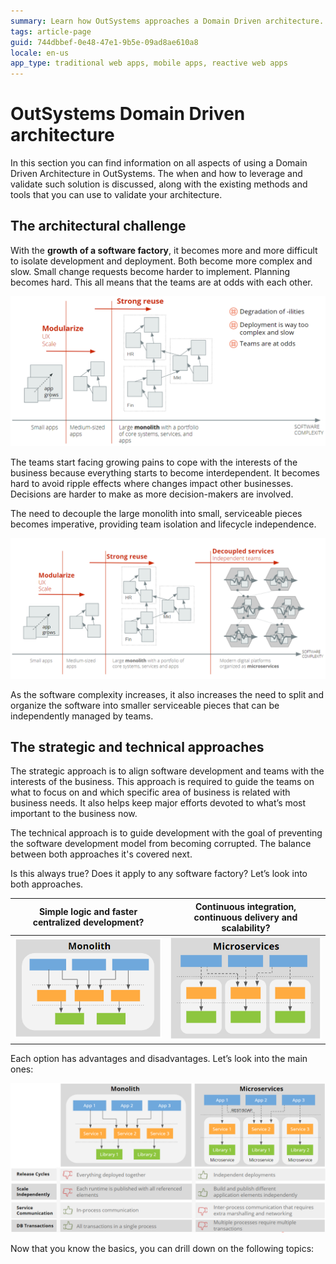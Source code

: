 ```yaml
---
summary: Learn how OutSystems approaches a Domain Driven architecture.
tags: article-page
guid: 744dbbef-0e48-47e1-9b5e-09ad8ae610a8
locale: en-us
app_type: traditional web apps, mobile apps, reactive web apps
---
```


# OutSystems Domain Driven architecture

In this section you can find information on all aspects of using a Domain Driven Architecture in OutSystems. The when and how to leverage and validate such solution is discussed, along with the existing methods and tools that you can use to validate your architecture.

## The architectural challenge

With the **growth of a software factory**, it becomes more and more difficult to isolate development and deployment. Both become more complex and slow. Small change requests become harder to implement. Planning becomes hard. This all means that the teams are at odds with each other. 

![](images/outsystems_domain_driven_architecture_0.png?width=900)

The teams start facing growing pains to cope with the interests of the business because everything starts to become interdependent. It becomes hard to avoid ripple effects where changes impact other businesses. Decisions are harder to make as more decision-makers are involved. 

The need to decouple the large monolith into small, serviceable pieces becomes imperative, providing team isolation and lifecycle independence.

![](images/outsystems_domain_driven_architecture_1.png?width=900)

As the software complexity increases, it also increases the need to split and organize the software into smaller serviceable pieces that can be independently managed by teams.

## The strategic and technical approaches

The strategic approach is to align software development and teams with the interests of the business. This approach is required to guide the teams on what to focus on and which specific area of business is related with business needs. It also helps keep major efforts devoted to what’s most important to the business now.

The technical approach is to guide development with the goal of preventing the software development model from becoming corrupted. The balance between both approaches it's covered next.

Is this always true? Does it apply to any software factory? Let’s look into both approaches.

|Simple logic and faster centralized development?|Continuous integration, continuous delivery and scalability?|
|--|--|
|![](images/outsystems_domain_driven_architecture_2.png?width=375)|![](images/outsystems_domain_driven_architecture_3.png?width=375)|

   
Each option has advantages and disadvantages. Let’s look into the main ones:

![](images/outsystems_domain_driven_architecture_4.png?width=900)

Now that you know the basics, you can drill down on the following topics:

